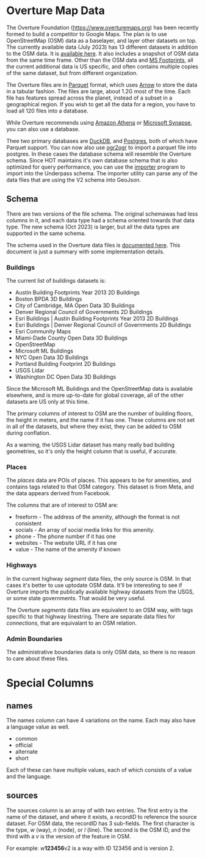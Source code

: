# Overture Map Data

The Overture Foundation (https://www.overturemaps.org) has been
recently formed to build a competitor to Google Maps. The plan is to
use OpenStreetMap (OSM) data as a baselayer, and layer other datasets
on top. The currently available data (July 2023) has 13 different
datasets in addition to the OSM data. It is [available
here](https://overturemaps.org/download/). It also includes a snapshot
of OSM data from the same time frame. Other than the OSM data and [MS
Footprints](https://github.com/microsoft/GlobalMLBuildingFootprints),
all the current additional data is US specific, and often contains
multiple copies of the same dataset, but from different organization.

The Overture files are in [Parquet](https://parquet.apache.org/)
format, which uses [Arrow](https://arrow.apache.org/) to store the
data in a tabular fashion. The files are large, about 1.2G most of the
time. Each file has features spread across the planet, instead of a
subset in a geographical region. If you wish to get all the data for a
region, you have to load all 120 files into a database.

While Overture recommends using [Amazon
Athena](https://aws.amazon.com/athena/) or [Microsoft
Synapse](https://learn.microsoft.com/en-us/azure/synapse-analytics/get-started-create-workspace),
you can also use a database.

Thee two primary databases are [DuckDB](https://duckdb.org/), and
[Postgres](https://www.postgresql.org/about/news/parquet-s3-fdw-021-released-2379/),
both of which have Parquet support. You can now also use [ogr2ogr](https://gdal.org/drivers/vector/parquet.html) to
import a parquet file into postgres. In these cases the database
schema will resemble the Overture schema. Since HOT maintains it's own
database schema that is also optimized for query performance, you can
use the [importer](https://hotosm.github.io/osm-rawdata/importer/)
program to import into the Underpass schema. The importer utility can
parse any of the data files that are using the V2 schema into GeoJson.

## Schema

There are two versions of the file schema. The original schemawas had
less columns in it, and each data type had a schema oriented towards
that data type. The new schema (Oct 2023) is larger, but all the data
types are supported in the same schema.

The schema used in the Overture data files is [documented here](
https://docs.overturemaps.org/reference). This document is just a
summary with some implementation details.

### Buildings

The current list of buildings datasets is:

* Austin Building Footprints Year 2013 2D Buildings
* Boston BPDA 3D Buildings
* City of Cambridge, MA Open Data 3D Buildings
* Denver Regional Council of Governments 2D Buildings
* Esri Buildings | Austin Building Footprints Year 2013 2D Buildings
* Esri Buildings | Denver Regional Council of Governments 2D Buildings
* Esri Community Maps
* Miami-Dade County Open Data 3D Buildings
* OpenStreetMap
* Microsoft ML Buildings
* NYC Open Data 3D Buildings
* Portland Building Footprint 2D Buildings
* USGS Lidar
* Washington DC Open Data 3D Buildings

Since the Microsoft ML Buildings and the OpenStreetMap data is
available elsewhere, and is more up-to-date for global coverage, all
of the other datasets are US only at this time.

The primary columns of interest to OSM are the number of building
floors, the height in meters, and the name if it has one. These
columns are not set in all of the datasets, but where they exist, they
can be added to OSM during conflation.

As a warning, the USGS Lidar dataset has many really bad building
geometries, so it's only the height column that is useful, if
accurate.

### Places

The *places* data are POIs of places. This appears to be for
amenities, and contains tags related to that OSM category. This
dataset is from Meta, and the data appears derived from Facebook.

The columns that are of interest to OSM are:

* freeform - The address of the amenity, although the format is not
  consistent
* socials - An array of social media links for this amenity.
* phone - The phone number if it has one
* websites - The website URL if it has one
* value - The name of the amenity if known

### Highways

In the current highway *segment* data files, the only source is
OSM. In that cases it's better to use uptodate OSM data. It'll be
interesting to see if Overture imports the publically available
highway datasets from the USGS, or some state governments. That would
be very useful.

The Overture *segments* data files are equivalent to an OSM way, with
tags specific to that highway linestring. There are separate data
files for *connections*, that are equivalant to an OSM relation.

### Admin Boundaries

The administrative boundaries data is only OSM data, so there is no
reason to care about these files.

# Special Columns

## names

The names column can have 4 variations on the name. Each may also have
a language value as well.

* common
* official
* alternate
* short

Each of these can have multiple values, each of which consists of a
value and the language.

## sources

The sources column is an array of with two entries. The first entry is
the name of the dataset, and where it exists, a *recordID* to
reference the source dataset. For OSM data, the recordID has 3
sub-fields. The first character is the type, *w* (way), *n* (node), or
*l* (line). The second is the OSM ID, and the third with a *v* is the
version of the feature in OSM.

For example: *w***123456**v2 is a way with ID 123456 and is version 2.
